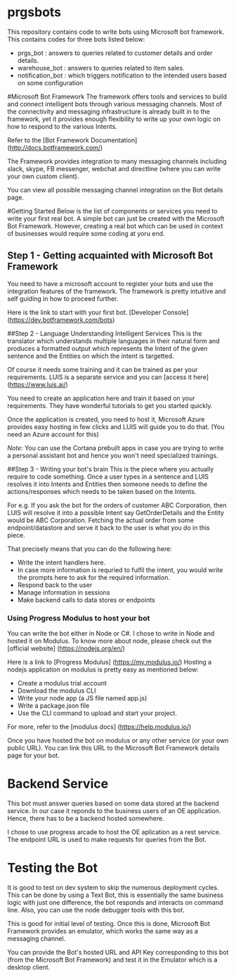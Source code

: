 # prgsbots
This repository contains code to write bots using Microsoft bot framework. This contains codes for three bots listed below:
* prgs_bot : answers to queries related to customer details and order details.
* warehouse_bot : answers to queries related to item sales.
* notification_bot : which triggers notification to the intended users based on some configuration

#Microsoft Bot Framework
The framework offers tools and services to build and connect intelligent bots through various messaging channels. Most of the connectivity and messaging infrastructure is already built in to the framework, yet it provides enough flexibility to write up your own logic on how to respond to the various Intents.

Refer to the [Bot Framework Documentation] (http://docs.botframework.com/)

The Framework provides integration to many messaging channels including slack, skype, FB messenger, webchat and directline (where you can write your own custom client).

You can view all possible messaging channel integration on the Bot details page.

#Getting Started
Below is the list of components or services you need to write your first real bot. A simple bot can just be created with the Microsoft Bot Framework. However, creating a real bot which can be used in context of businesses would require some coding at yoru end. 

## Step 1 - Getting acquainted with Microsoft Bot Framework
You need to have a microsoft account to register your bots and use the integration features of the framework. The framework is pretty intuitive and self guiding in how to proceed further. 

Here is the link to start with your first bot. [Developer Console] (https://dev.botframework.com/bots)

##Step 2 - Language Understanding Intelligent Services
This is the translator which understands multiple languages in their natural form and produces a formatted output which represents the Intent of the given sentence and the Entities on which the intent is targetted.

Of course it needs some training and it can be trained as per your requirements. LUIS is a separate service and you can [access it here] (https://www.luis.ai/)

You need to create an application here and train it based on your requirements. They have wonderful tutorials to get you started quickly. 

Once the application is created, you need to host it, Microsoft Azure provides easy hosting in few clicks and LUIS will guide you to do that. (You need an Azure account for this)

*Note:* You can use the Cortana prebuilt apps in case you are trying to write a personal assistant bot and hence you won't need specialized trainings.

##Step 3 - Writing your bot's brain
This is the piece where you actually require to code something. Once a user types in a sentence and LUIS resolves it into Intents and Entities then someone needs to define the actions/responses which needs to be taken based on the Intents. 

For e.g. If you ask the bot for the orders of customer ABC Corporation, then LUIS will resolve it into a possible Intent say GetOrderDetails and the Entity would be ABC Corporation. Fetching the actual order from some endpoint/datastore and serve it back to the user is what you do in this piece.

That precisely means that you can do the following here:
* Write the intent handlers here. 
* In case more information is requried to fulfil the intent, you would write the prompts here to ask for the required information. 
* Respond back to the user
* Manage information in sessions
* Make backend calls to data stores or endpoints

### Using Progress Modulus to host your bot
You can write the bot either in Node or C#. I chose to write in Node and hosted it on Modulus. To know more about node, please check out the [official website] (https://nodejs.org/en/)

Here is a link to [Progress Modulus] (https://my.modulus.io/)
Hosting a nodejs application on modulus is pretty easy as mentioned below:
* Create a modulus trial account
* Download the modulus CLI
* Write your node app (a JS file named app.js)
* Write a package.json file
* Use the CLI command to upload and start your project.

For more, refer to the [modulus docs] (https://help.modulus.io/)

Once you have hosted the bot on modulus or any other service (or your own public URL). You can link this URL to the Microsoft Bot Framework details page for your bot.

# Backend Service
This bot must answer queries based on some data stored at the backend service. In our case it reponds to the business users of an OE application. Hence, there has to be a backend hosted somewhere. 

I chose to use progress arcade to host the OE aplication as a rest service. The endpoint URL is used to make requests for queries from the Bot.

# Testing the Bot
It is good to test on dev system to skip the numerous deployment cycles. This can be done by using a Text Bot, this is essentially the same business logic with just one difference, the bot responds and interacts on command line. Also, you can use the node debugger tools with this bot.

This is good for initial level of testing. Once this is done, Microsoft Bot Framework provides an emulator, which works the same way as a messaging channel. 

You can provide the Bot's hosted URL and API Key corresponding to this bot (from the Microsoft Bot Framework) and test it in the Emulator which is a desktop client.

